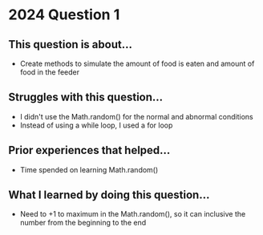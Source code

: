 # 2024 Question 1

## This question is about...
- Create methods to simulate the amount of food is eaten and amount of food in the feeder


## Struggles with this question...
- I didn't use the Math.random() for the normal and abnormal conditions
- Instead of using a while loop, I used a for loop


## Prior experiences that helped...
- Time spended on learning Math.random()
  

## What I learned by doing this question...
- Need to +1 to maximum in the Math.random(), so it can inclusive the number from the beginning to the end
